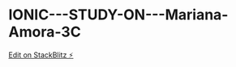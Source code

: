 # IONIC---STUDY-ON---Mariana-Amora-3C

[Edit on StackBlitz ⚡️](https://stackblitz.com/edit/ionic-5-angular-10-start-template-dycfym)